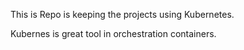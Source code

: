 This is Repo is keeping the projects using Kubernetes.

Kubernes is great tool in orchestration containers.


